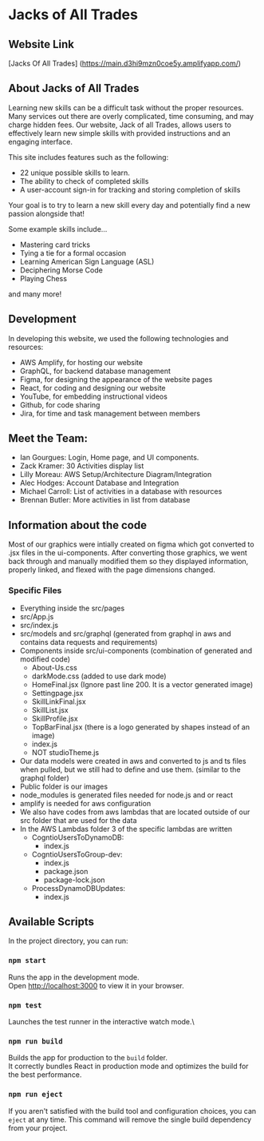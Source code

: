 # Jacks of All Trades

## Website Link
[Jacks Of All Trades] (https://main.d3hi9mzn0coe5y.amplifyapp.com/)

## About Jacks of All Trades 

Learning new skills can be a difficult task without the proper resources. Many services out there are overly complicated, time consuming, and may charge hidden fees. Our website, Jack of all Trades, allows users to effectively learn new simple skills with provided instructions and an engaging interface.

This site includes features such as the following:

* 22 unique possible skills to learn.
* The ability to check of completed skills
* A user-account sign-in for tracking and storing completion of skills

Your goal is to try to learn a new skill every day and potentially find a new passion alongside that!

Some example skills include...

* Mastering card tricks
* Tying a tie for a formal occasion
* Learning American Sign Language (ASL)
* Deciphering Morse Code
* Playing Chess

and many more!

## Development

In developing this website, we used the following technologies and resources:

* AWS Amplify, for hosting our website
* GraphQL, for backend database management
* Figma, for designing the appearance of the website pages
* React, for coding and designing our website
* YouTube, for embedding instructional videos
* Github, for code sharing
* Jira, for time and task management between members

## Meet the Team:

* Ian Gourgues: Login, Home page, and UI components. 
* Zack Kramer: 30 Activities display list
* Lilly Moreau: AWS Setup/Architecture Diagram/Integration
* Alec Hodges: Account Database and Integration
* Michael Carroll: List of activities in a database with resources
* Brennan Butler: More activities in list from database

## Information about the code
Most of our graphics were intially created on figma which got converted to .jsx files in the ui-components. After converting those graphics, we went back through and manually modified them so they displayed information, properly linked, and flexed with the page dimensions changed.

### Specific Files 
* Everything inside the src/pages
* src/App.js
* src/index.js
* src/models and src/graphql (generated from graphql in aws and contains data requests and requirements)
* Components inside src/ui-components (combination of generated and modified code)
  * About-Us.css
  * darkMode.css (added to use dark mode)
  * HomeFinal.jsx (Ignore past line 200. It is a vector generated image)
  * Settingpage.jsx 
  * SkillLinkFinal.jsx
  * SkillList.jsx
  * SkillProfile.jsx
  * TopBarFinal.jsx (there is a logo generated by shapes instead of an image)
  * index.js
  * NOT studioTheme.js
* Our data models were created in aws and converted to js and ts files when pulled, but we still had to define and use them. (similar to the graphql folder)
* Public folder is our images
* node_modules is generated files needed for node.js and or react
* amplify is needed for aws configuration
* We also have codes from aws lambdas that are located outside of our src folder that are used for the data
* In the AWS Lambdas folder 3 of the specific lambdas are written
  * CogntioUsersToDynamoDB: 
    * index.js
  * CogntioUsersToGroup-dev: 
    * index.js
    * package.json
    * package-lock.json
  * ProcessDynamoDBUpdates:
    * index.js

## Available Scripts

In the project directory, you can run:

### `npm start`

Runs the app in the development mode.\
Open [http://localhost:3000](http://localhost:3000) to view it in your browser.

### `npm test`

Launches the test runner in the interactive watch mode.\

### `npm run build`

Builds the app for production to the `build` folder.\
It correctly bundles React in production mode and optimizes the build for the best performance.

### `npm run eject`

If you aren't satisfied with the build tool and configuration choices, you can `eject` at any time. This command will remove the single build dependency from your project.

